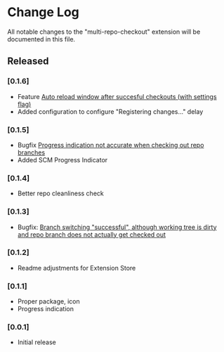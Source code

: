 # Change Log

All notable changes to the "multi-repo-checkout" extension will be documented in this file.

## Released

### [0.1.6]
- Feature [Auto reload window after succesful checkouts (with settings flag)](https://github.com/wolframs/multi-repo-checkout/issues/2)
- Added configuration to configure "Registering changes..." delay

### [0.1.5]
- Bugfix [Progress indication not accurate when checking out repo branches](https://github.com/wolframs/multi-repo-checkout/issues/4)
- Added SCM Progress Indicator

### [0.1.4]
- Better repo cleanliness check

### [0.1.3]
- Bugfix: [Branch switching "successful", although working tree is dirty and repo branch does not actually get checked out](https://github.com/wolframs/multi-repo-checkout/issues/1)

### [0.1.2]
- Readme adjustments for Extension Store
  
### [0.1.1]
- Proper package, icon
- Progress indication
  
### [0.0.1]
- Initial release